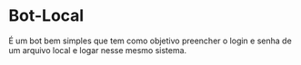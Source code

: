 # Bot-Local
É um bot bem simples que tem como objetivo preencher o login e senha de um arquivo local e logar nesse mesmo sistema.
